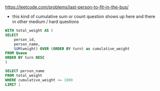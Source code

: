 https://leetcode.com/problems/last-person-to-fit-in-the-bus/

- this kind of cumulative sum or count question shows up here and there in other medium / hard questions 

```sql
WITH total_weight AS (
SELECT 
    person_id, 
    person_name, 
    SUM(weight) OVER (ORDER BY turn) as cumulative_weight
FROM Queue
ORDER BY turn DESC
)

SELECT person_name
FROM total_weight
WHERE cumulative_weight <= 1000
LIMIT 1
```
